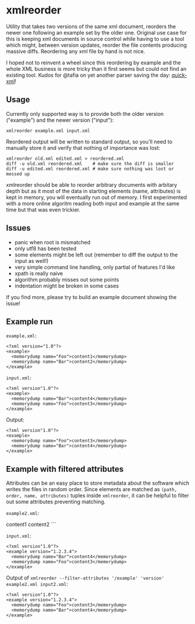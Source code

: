 # xmlreorder

Utility that takes two versions of the same xml document, reorders the newer one following an example set by the older one.
Original use case for this is keeping xml documents in source control while having to use a tool which might, between version updates, reorder the file contents producing massive diffs.
Reordering any xml file by hand is not nice.

I hoped not to reinvent a wheel since this reordering by example and the whole XML business is more tricky than it first seems but could not find an existing tool.
Kudos for @tafia on yet another parser saving the day: [quick-xml](https://github.com/tafia/quick-xml)!

## Usage

Currently only supported way is to provide both the older version ("example") and the newer version ("input"):

```
xmlreorder example.xml input.xml
```

Reordered output will be written to standard output, so you'll need to manually store it and verify that nothing of importance was lost:

```
xmlreorder old.xml edited.xml > reordered.xml
diff -u old.xml reordered.xml    # make sure the diff is smaller
diff -u edited.xml reordered.xml # make sure nothing was lost or messed up
```

xmlreorder should be able to reorder arbitrary documents with arbitary depth but as it most of the data in starting elements (name, attributes) is kept in memory, you will eventually run out of memory.
I first experimented with a more online algoritm reading both input and example at the same time but that was even trickier.

## Issues

 * panic when root is mismatched
 * only utf8 has been tested
 * some elements might be left out (remember to diff the output to the input as well!)
 * very simple command line handling, only partial of features I'd like
 * xpath is really naive
 * algorithm probably misses out some points
 * indentation might be broken in some cases

If you find more, please try to build an example document showing the issue!

## Example run

`example.xml`:

```
<?xml version="1.0"?>
<example>
  <memorydump name="Foo">content1</memorydump>
  <memorydump name="Bar">content2</memorydump>
</example>
```

`input.xml`:

```
<?xml version"1.0"?>
<example>
  <memorydump name="Bar">content4</memorydump>
  <memorydump name="Foo">content3</memorydump>
</example>
```

Output:

```
<?xml version"1.0"?>
<example>
  <memorydump name="Foo">content3</memorydump>
  <memorydump name="Bar">content4</memorydump>
</example>
```

## Example with filtered attributes

Attributes can be an easy place to store metadata about the software which writes the files in random order.
Since elements are matched as `(path, order, name, attributes)` tuples inside `xmlreorder`, it can be helpful to filter out some attributes preventing matching.

`example2.xml`:

<?xml version="1.0"?>
<example version="0.1.2.3">
  <memorydump name="Foo">content1</memorydump>
  <memorydump name="Bar">content2</memorydump>
</example>
```

`input.xml`:

```
<?xml version"1.0"?>
<example version="1.2.3.4">
  <memorydump name="Bar">content4</memorydump>
  <memorydump name="Foo">content3</memorydump>
</example>
```

Output of `xmlreorder --filter-attributes '/example' 'version' example2.xml input2.xml`:

```
<?xml version"1.0"?>
<example version="1.2.3.4">
  <memorydump name="Foo">content3</memorydump>
  <memorydump name="Bar">content4</memorydump>
</example>
```
